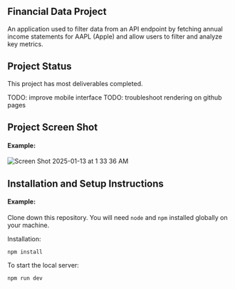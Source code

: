 ## Financial Data Project

An application used to filter data from an API endpoint by fetching annual income statements for AAPL (Apple) and allow users to filter and analyze key metrics.

## Project Status
This project has most deliverables completed.

TODO: improve mobile interface
TODO: troubleshoot rendering on github pages

## Project Screen Shot

#### Example:   

![Screen Shot 2025-01-13 at 1 33 36 AM](https://github.com/user-attachments/assets/e39379e7-1a72-4a55-bd51-9200d5ab99df)

## Installation and Setup Instructions

#### Example:  

Clone down this repository. You will need `node` and `npm` installed globally on your machine.  

Installation:

`npm install`  

To start the local server:

`npm run dev` 
